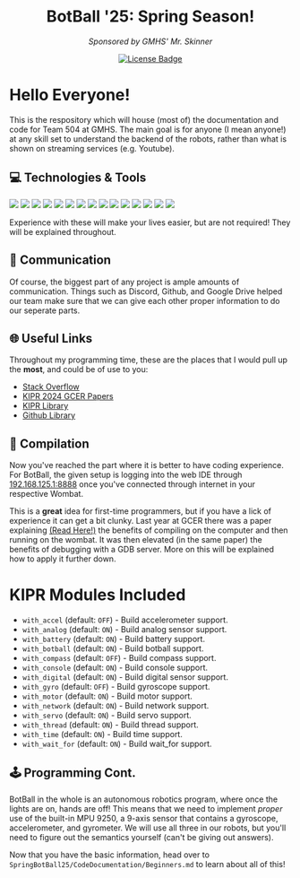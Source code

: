 <h1 align="center">BotBall '25: Spring Season!</h1>
<div align="center">
<i>Sponsored by GMHS' Mr. Skinner</i>

<a href="https://github.com/Steam09/SpringBotBall25/blob/master/LICENSE"><img src="https://img.shields.io/github/license/Steam09/SpringBotBall25?color=2b9348" alt="License Badge"/></a>
</div>

# Hello Everyone!
This is the respository which will house (most of) the documentation and code for Team 504 at GMHS. The main goal is for anyone (I mean anyone!) at any skill set to understand the backend of the robots, rather than what is shown on streaming services (e.g. Youtube). 

## 💻 Technologies & Tools
![](https://img.shields.io/badge/OS-Linux-informational?style=flat&logo=linux&logoColor=white&color=ccffcc)
![](https://img.shields.io/badge/OS-Ubuntu-informational?style=flat&logo=ubuntu&logoColor=white&color=ccffcc)
![](https://img.shields.io/badge/OS-Windows-informational?style=flat&logo=windows11&logoColor=white&color=ccffcc)
![](https://img.shields.io/badge/Editor-Zed-informational?style=flat&logo=zedindustries&logoColor=white&color=ccffcc)
![](https://img.shields.io/badge/Notes-Obsidian-informational?style=flat&logo=obsidian&logoColor=white&color=ccffcc)
![](https://img.shields.io/badge/Code-C++-informational?style=flat&logo=cplusplus&logoColor=white&color=ccffcc)
![](https://img.shields.io/badge/Code-C-informational?style=flat&logo=c&logoColor=white&color=ccffcc)
![](https://img.shields.io/badge/Tools-Docker-informational?style=flat&logo=docker&logoColor=white&color=ccffcc)
![](https://img.shields.io/badge/Tools-GDBServer-informational?style=flat&logo=&logoColor=white&color=ccffcc)
![](https://img.shields.io/badge/Shell-Bash-informational?style=flat&logo=gnu-bash&logoColor=white&color=ccffcc)
![](https://img.shields.io/badge/Terminal-GNOME-informational?style=flat&logo=gnometerminal&logoColor=white&color=ccffcc)
![](https://img.shields.io/badge/Collab-Github-informational?style=flat&logo=github&logoColor=white&color=ccffcc)
![](https://img.shields.io/badge/VControl-Git-informational?style=flat&logo=git&logoColor=white&color=ccffcc)
![](https://img.shields.io/badge/VControl-Drive-informational?style=flat&logo=googledrive&logoColor=white&color=ccffcc)
![](https://img.shields.io/badge/Comms-Discord-informational?style=flat&logo=discord&logoColor=white&color=ccffcc)

Experience with these will make your lives easier, but are not required! They will be explained throughout. 

## 🎤 Communication

Of course, the biggest part of any project is ample amounts of communication. Things such as Discord, Github, and Google Drive helped our team make sure that we can give each other proper information to do our seperate parts. 

## 🌐 Useful Links

Throughout my programming time, these are the places that I would pull up the **most**, and could be of use to you:

- [Stack Overflow](https://stackoverflow.com/)
- [KIPR 2024 GCER Papers](https://www.kipr.org/gcer-2024)
- [KIPR Library](https://www.kipr.org/doc/modules.html)
- [Github Library](https://github.com/kipr/libwallaby)

## 💾 Compilation

Now you've reached the part where it is better to have coding experience. For BotBall, the given setup is logging into the web IDE through [192.168.125.1:8888](https://192.168.125.1:8888) once you've connected through internet in your respective Wombat. 

This is a **great** idea for first-time programmers, but if you have a lick of experience it can get a bit clunky. Last year at GCER there was a paper explaining [(Read Here!)](https://www.kipr.org/wp-content/uploads/2024/08/Usage_of_Modern_IDEs_for_Developing_Robotics_Applications.pdf) the benefits of compiling on the computer and then running on the wombat. It was then elevated (in the same paper) the benefits of debugging with a GDB server. More on this will be explained how to apply it further down. 

# KIPR Modules Included
  - `with_accel` (default: `OFF`) - Build accelerometer support.
  - `with_analog` (default: `ON`) - Build analog sensor support.
  - `with_battery` (default: `ON`) - Build battery support.
  - `with_botball` (default: `ON`) - Build botball support.
  - `with_compass` (default: `OFF`) - Build compass support.
  - `with_console` (default: `ON`) - Build console support.
  - `with_digital` (default: `ON`) - Build digital sensor support.
  - `with_gyro` (default: `OFF`) - Build gyroscope support.
  - `with_motor` (default: `ON`) - Build motor support.
  - `with_network` (default: `ON`) - Build network support.
  - `with_servo` (default: `ON`) - Build servo support.
  - `with_thread` (default: `ON`) - Build thread support.
  - `with_time` (default: `ON`) - Build time support.
  - `with_wait_for` (default: `ON`) - Build wait_for support.

## 🕹️ Programming Cont.

BotBall in the whole is an autonomous robotics program, where once the lights are on, hands are off! This means that we need to implement _proper_ use of the built-in MPU 9250, a 9-axis sensor that contains a gyroscope, accelerometer, and gyrometer. We will use all three in our robots, but you'll need to figure out the semantics yourself (can't be giving out answers).

Now that you have the basic information, head over to ```SpringBotBall25/CodeDocumentation/Beginners.md``` to learn about all of this!

